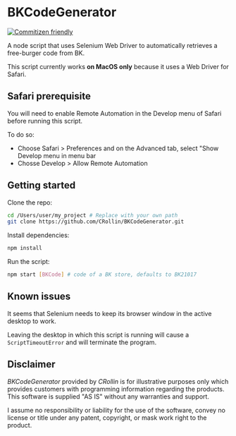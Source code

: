 # BKCodeGenerator

[![Commitizen friendly](https://img.shields.io/badge/commitizen-friendly-brightgreen.svg)](http://commitizen.github.io/cz-cli/)

A node script that uses Selenium Web Driver to automatically retrieves a free-burger code from BK.

This script currently works **on MacOS only** because it uses a Web Driver for Safari.

## Safari prerequisite

You will need to enable Remote Automation in the Develop menu of Safari before running this script.

To do so:

- Choose Safari > Preferences and on the Advanced tab, select "Show Develop menu in menu bar
- Chosse Develop > Allow Remote Automation

## Getting started

Clone the repo:

```bash
cd /Users/user/my_project # Replace with your own path
git clone https://github.com/CRollin/BKCodeGenerator.git
```

Install dependencies:

```bash
npm install
```

Run the script:

```bash
npm start [BKCode] # code of a BK store, defaults to BK21017
```

## Known issues

It seems that Selenium needs to keep its browser window in the active desktop to work.

Leaving the desktop in which this script is running will cause a `ScriptTimeoutError` and will terminate the program.

## Disclaimer

*BKCodeGenerator* provided by *CRollin* is for illustrative purposes only which provides customers with programming information regarding the products. This software is supplied "AS IS" without any warranties and support.

I assume no responsibility or liability for the use of the software, convey no license or title under any patent, copyright, or mask work right to the product.
